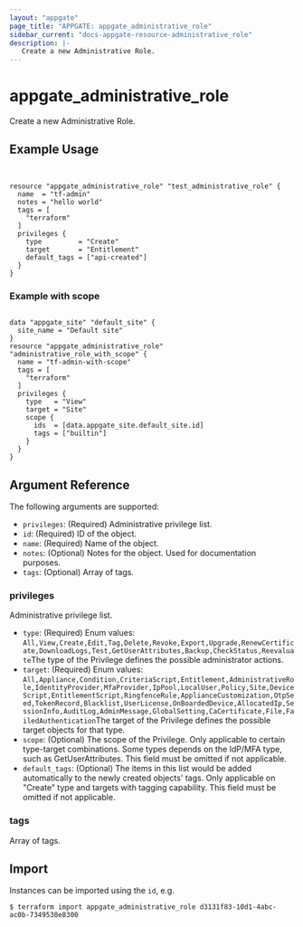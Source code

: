 ```yaml
---
layout: "appgate"
page_title: "APPGATE: appgate_administrative_role"
sidebar_current: "docs-appgate-resource-administrative_role"
description: |-
   Create a new Administrative Role.
---
```


# appgate_administrative_role

Create a new Administrative Role.

## Example Usage

```hcl


resource "appgate_administrative_role" "test_administrative_role" {
  name  = "tf-admin"
  notes = "hello world"
  tags = [
    "terraform"
  ]
  privileges {
    type         = "Create"
    target       = "Entitlement"
    default_tags = ["api-created"]
  }
}

```

### Example with scope


```hcl

data "appgate_site" "default_site" {
  site_name = "Default site"
}
resource "appgate_administrative_role" "administrative_role_with_scope" {
  name = "tf-admin-with-scope"
  tags = [
    "terraform"
  ]
  privileges {
    type   = "View"
    target = "Site"
    scope {
      ids  = [data.appgate_site.default_site.id]
      tags = ["builtin"]
    }
  }
}

```

## Argument Reference

The following arguments are supported:


* `privileges`: (Required) Administrative privilege list.
* `id`: (Required) ID of the object.
* `name`: (Required) Name of the object.
* `notes`: (Optional) Notes for the object. Used for documentation purposes.
* `tags`: (Optional) Array of tags.


### privileges
Administrative privilege list.

* `type`: (Required)  Enum values: `All,View,Create,Edit,Tag,Delete,Revoke,Export,Upgrade,RenewCertificate,DownloadLogs,Test,GetUserAttributes,Backup,CheckStatus,Reevaluate`The type of the Privilege defines the possible administrator actions.
* `target`: (Required)  Enum values: `All,Appliance,Condition,CriteriaScript,Entitlement,AdministrativeRole,IdentityProvider,MfaProvider,IpPool,LocalUser,Policy,Site,DeviceScript,EntitlementScript,RingfenceRule,ApplianceCustomization,OtpSeed,TokenRecord,Blacklist,UserLicense,OnBoardedDevice,AllocatedIp,SessionInfo,AuditLog,AdminMessage,GlobalSetting,CaCertificate,File,FailedAuthentication`The target of the Privilege defines the possible target objects for that type.
* `scope`:  (Optional) The scope of the Privilege. Only applicable to certain type-target combinations. Some types depends on the IdP/MFA type, such as GetUserAttributes. This field must be omitted if not applicable.
* `default_tags`:  (Optional) The items in this list would be added automatically to the newly created objects' tags. Only applicable on "Create" type and targets with tagging capability. This field must be omitted if not applicable.
### tags
Array of tags.




## Import

Instances can be imported using the `id`, e.g.

```
$ terraform import appgate_administrative_role d3131f83-10d1-4abc-ac0b-7349538e8300
```
